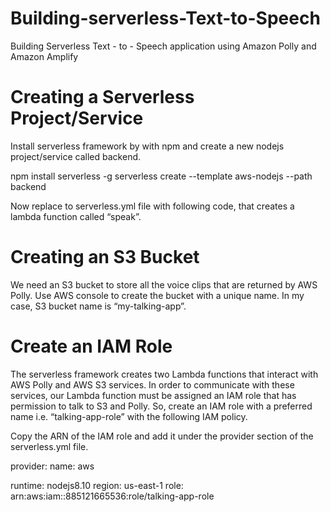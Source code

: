 # Building-serverless-Text-to-Speech
Building Serverless Text - to - Speech application using Amazon Polly and Amazon Amplify

# Creating a Serverless Project/Service
Install serverless framework by with npm and create a new nodejs project/service called backend.

npm install serverless -g 
serverless create --template aws-nodejs --path backend

Now replace to serverless.yml file with following code, that creates a lambda function called “speak”.

# Creating an S3 Bucket
We need an S3 bucket to store all the voice clips that are returned by AWS Polly. Use AWS console to create
the bucket with a unique name. In my case, S3 bucket name is “my-talking-app”.

# Create an IAM Role
The serverless framework creates two Lambda functions that interact with AWS Polly and AWS S3 services.
In order to communicate with these services, our Lambda function must be assigned an IAM role that has permission 
to talk to S3 and Polly. So, create an IAM role with a preferred name i.e. “talking-app-role” with the
following IAM policy.

Copy the ARN of the IAM role and add it under the provider section of the serverless.yml file.

provider:
   name: aws
   
   runtime: nodejs8.10
   region: us-east-1 
   role: arn:aws:iam::885121665536:role/talking-app-role






